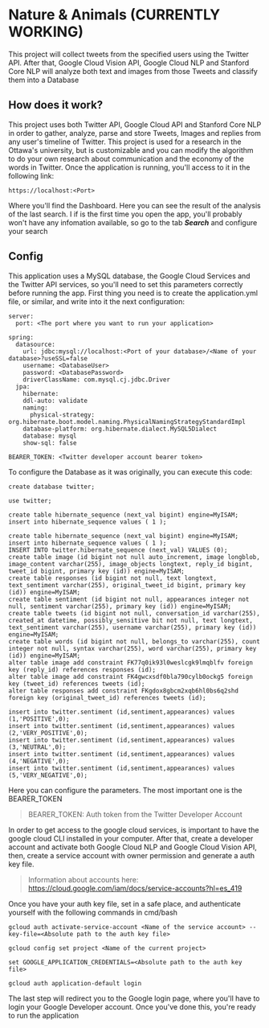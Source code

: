 # Nature & Animals (CURRENTLY WORKING)
This project will collect tweets from the specified users using the Twitter API. After that, Google Cloud Vision API, Google Cloud NLP and Stanford Core NLP will analyze both text and images from those Tweets and classify them into a Database

## How does it work?

This project uses both Twitter API, Google Cloud API and Stanford Core NLP in order to gather, analyze, parse and store Tweets, Images and replies from any user's timeline of Twitter. This project is used for a research in the Ottawa's university, but is customizable and you can modify the algorithm to do your own research about communication and the economy of the words in Twitter. Once the application is running, you'll access to it in the following link:

```
https://localhost:<Port>
```
Where you'll find the Dashboard. Here you can see the result of the analysis of the last search. I if is the first time you open the app, you'll probably won't have any
infomation available, so go to the tab ***Search*** and configure your search

## Config

This application uses a MySQL database, the Google Cloud Services and the Twitter API services, so you'll need to set this parameters correctly before running the app. First thing you need is to create the application.yml file, or similar, and write into it the next configuration:
```
server:
  port: <The port where you want to run your application>

spring:
  datasource:
    url: jdbc:mysql://localhost:<Port of your database>/<Name of your database>?useSSL=false
    username: <DatabaseUser>
    password: <DatabasePassword>
    driverClassName: com.mysql.cj.jdbc.Driver
  jpa:
    hibernate:
    ddl-auto: validate
    naming:
      physical-strategy: org.hibernate.boot.model.naming.PhysicalNamingStrategyStandardImpl
    database-platform: org.hibernate.dialect.MySQL5Dialect
    database: mysql
    show-sql: false

BEARER_TOKEN: <Twitter developer account bearer token>
```

To configure the Database as it was originally, you can execute this code:

```
create database twitter;

use twitter;

create table hibernate_sequence (next_val bigint) engine=MyISAM;
insert into hibernate_sequence values ( 1 );

create table hibernate_sequence (next_val bigint) engine=MyISAM;
insert into hibernate_sequence values ( 1 );
INSERT INTO twitter.hibernate_sequence (next_val) VALUES (0);
create table image (id bigint not null auto_increment, image longblob, image_content varchar(255), image_objects longtext, reply_id bigint, tweet_id bigint, primary key (id)) engine=MyISAM;
create table responses (id bigint not null, text longtext, text_sentiment varchar(255), original_tweet_id bigint, primary key (id)) engine=MyISAM;
create table sentiment (id bigint not null, appearances integer not null, sentiment varchar(255), primary key (id)) engine=MyISAM;
create table tweets (id bigint not null, conversation_id varchar(255), created_at datetime, possibly_sensitive bit not null, text longtext, text_sentiment varchar(255), username varchar(255), primary key (id)) engine=MyISAM;
create table words (id bigint not null, belongs_to varchar(255), count integer not null, syntax varchar(255), word varchar(255), primary key (id)) engine=MyISAM;
alter table image add constraint FK77q0ik93l0weslcgk9lmqblfv foreign key (reply_id) references responses (id);
alter table image add constraint FK4gwcxsdf0bla790cylb0ockg5 foreign key (tweet_id) references tweets (id);
alter table responses add constraint FKgdox8gbcm2xqb6hl0bs6q2shd foreign key (original_tweet_id) references tweets (id);

insert into twitter.sentiment (id,sentiment,appearances) values (1,'POSITIVE',0);
insert into twitter.sentiment (id,sentiment,appearances) values (2,'VERY_POSITIVE',0);
insert into twitter.sentiment (id,sentiment,appearances) values (3,'NEUTRAL',0);
insert into twitter.sentiment (id,sentiment,appearances) values (4,'NEGATIVE',0);
insert into twitter.sentiment (id,sentiment,appearances) values (5,'VERY_NEGATIVE',0);

```

Here you can configure the parameters. The most important one is the BEARER_TOKEN
> BEARER_TOKEN: Auth token from the Twitter Developer Account

In order to get access to the google cloud services, is important to have the google cloud CLI installed in your computer. After that, create a developer account and activate both Google Cloud NLP and Google Cloud Vision API, then, create a service account with owner permission and generate a auth key file.
> Information about accounts here: https://cloud.google.com/iam/docs/service-accounts?hl=es_419

Once you have your auth key file, set in a safe place, and authenticate yourself with the following commands in cmd/bash
```
gcloud auth activate-service-account <Name of the service account> --key-file=<Absolute path to the auth key file>

gcloud config set project <Name of the current project>

set GOOGLE_APPLICATION_CREDENTIALS=<Absolute path to the auth key file>

gcloud auth application-default login
```
The last step will redirect you to the Google login page, where you'll have to login your Google Developer account. Once you've done this, you're ready to run the application
